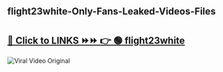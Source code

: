 
 ## flight23white-Only-Fans-Leaked-Videos-Files

# <h2><a href="https://mediaupload.pro?flight23white">🔗 Click to LINKS ⏩⏩ 👉 🟢 flight23white </a></h2>

<a href="https://mediaupload.pro?flight23white" rel="nofollow" data-target="animated-image.originalLink"><img src="https://i.ibb.co.com/xMMVF88/686577567.gif" alt="Viral Video Original" style="max-width: 100%; display: inline-block;" data-target="animated-image.originalImage"></a>